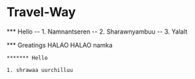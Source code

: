 # Travel-Way

\*\*\* Hello
-- 1. Namnantseren
-- 2. Sharawnyambuu
-- 3. Yalalt

\*\*\* Greatings
HALAO HALAO namka

    ******* Hello

    1. shrawaa uurchilluu
